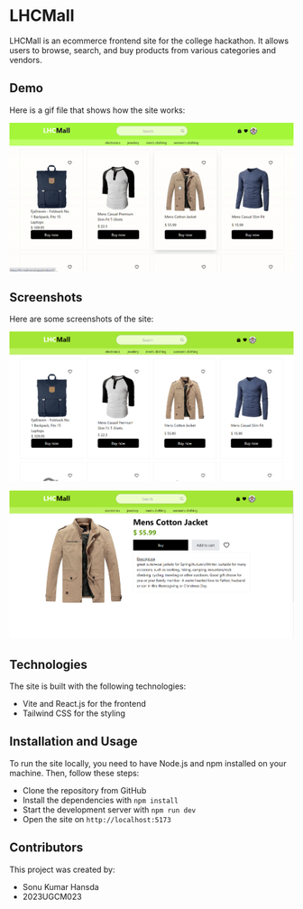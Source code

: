 # LHCMall

LHCMall is an ecommerce frontend site for the college hackathon. It allows users to browse, search, and buy products from various categories and vendors.

## Demo

Here is a gif file that shows how the site works:

![Gif Video](https://github.com/Sonu-Hansda/lhc-mall/blob/main/vid.gif)

## Screenshots

Here are some screenshots of the site:

![Screenshot 1](https://github.com/Sonu-Hansda/lhc-mall/blob/main/image01.png)

![Screenshot 2](https://github.com/Sonu-Hansda/lhc-mall/blob/main/image02.png)

## Technologies

The site is built with the following technologies:

- Vite and React.js for the frontend
- Tailwind CSS for the styling

## Installation and Usage

To run the site locally, you need to have Node.js and npm installed on your machine. Then, follow these steps:

- Clone the repository from GitHub
- Install the dependencies with `npm install`
- Start the development server with `npm run dev`
- Open the site on `http://localhost:5173`

## Contributors

This project was created by:

- Sonu Kumar Hansda
- 2023UGCM023
